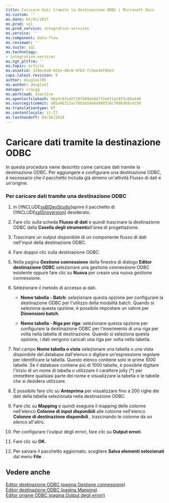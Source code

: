 ```yaml
---
title: Caricare dati tramite la destinazione ODBC | Microsoft Docs
ms.custom: ''
ms.date: 03/01/2017
ms.prod: sql
ms.prod_service: integration-services
ms.service: ''
ms.component: data-flow
ms.reviewer: ''
ms.suite: sql
ms.technology:
- integration-services
ms.tgt_pltfrm: ''
ms.topic: article
ms.assetid: 339ec0a8-922e-48c0-97b3-fc5ee34f95e3
caps.latest.revision: 9
author: douglaslMS
ms.author: douglasl
manager: craigg
ms.workload: Inactive
ms.openlocfilehash: b8a3c6fad2f19f849eb04772e6f12c875c85a448
ms.sourcegitcommit: a85a46312acf8b5a59a8a900310cf088369c4150
ms.translationtype: HT
ms.contentlocale: it-IT
ms.lasthandoff: 04/26/2018
---
```

# <a name="load-data-by-using-the-odbc-destination"></a>Caricare dati tramite la destinazione ODBC
  In questa procedura viene descritto come caricare dati tramite la destinazione ODBC. Per aggiungere e configurare una destinazione ODBC, è necessario che il pacchetto includa già almeno un'attività Flusso di dati e un'origine.  
  
### <a name="to-load-data-using-an-odbc-destination"></a>Per caricare dati tramite una destinazione ODBC  
  
1.  In [!INCLUDE[ssBIDevStudio](../../includes/ssbidevstudio-md.md)]aprire il pacchetto di [!INCLUDE[ssISnoversion](../../includes/ssisnoversion-md.md)] desiderato.  
  
2.  Fare clic sulla scheda **Flusso di dati** e quindi trascinare la destinazione ODBC dalla **Casella degli strumenti**all'area di progettazione.  
  
3.  Trascinare un output disponibile di un componente flusso di dati nell'input della destinazione ODBC.  
  
4.  Fare doppio clic sulla destinazione ODBC.  
  
5.  Nella pagina **Gestione connessione** della finestra di dialogo **Editor destinazione ODBC** selezionare una gestione connessione ODBC esistente oppure fare clic su **Nuova** per creare una nuova gestione connessione.  
  
6.  Selezionare il metodo di accesso ai dati.  
  
    -   **Nome tabella - Batch**: selezionare questa opzione per configurare la destinazione ODBC per l'utilizzo della modalità batch. Quando si seleziona questa opzione, è possibile impostare un valore per **Dimensioni batch**.  
  
    -   **Nome tabella - Riga per riga**: selezionare questa opzione per configurare la destinazione ODBC per l'inserimento di una riga per volta nella tabella di destinazione. Quando si seleziona questa opzione, i dati vengono caricati una riga per volta nella tabella.  
  
7.  Nel campo **Nome tabella o vista** selezionare una tabella o una vista disponibile del database dall'elenco o digitare un'espressione regolare per identificare la tabella. Questo elenco contiene solo le prime 1000 tabelle. Se il database contiene più di 1000 tabelle, è possibile digitare l'inizio di un nome di tabella o utilizzare il carattere jolly (*) per immettere qualsiasi parte del nome e visualizzare la tabella o le tabelle che si desidera utilizzare.  
  
8.  È possibile fare clic su **Anteprima** per visualizzare fino a 200 righe dei dati della tabella selezionata nella destinazione ODBC.  
  
9. Fare clic su **Mapping** e quindi eseguire il mapping delle colonne nell'elenco **Colonne di input disponibili** alle colonne nell'elenco **Colonne di destinazione disponibili** , trascinando le colonne da un elenco all'altro.  
  
10. Per configurare l'output degli errori, fare clic su **Output errori**.  
  
11. Fare clic su **OK**.  
  
12. Per salvare il pacchetto aggiornato, scegliere **Salva elementi selezionati** dal menu **File** .  
  
## <a name="see-also"></a>Vedere anche  
 [Editor destinazione ODBC &#40;pagina Gestione connessione&#41;](../../integration-services/data-flow/odbc-destination-editor-connection-manager-page.md)   
 [Editor destinazione ODBC &#40;pagina Mapping&#41;](../../integration-services/data-flow/odbc-destination-editor-mappings-page.md)   
 [Editor origine ODBC &#40;pagina Output degli errori&#41;](../../integration-services/data-flow/odbc-source-editor-error-output-page.md)  
  
  
